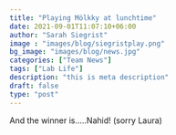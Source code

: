 ```yaml
---
title: "Playing Mölkky at lunchtime"
date: 2021-09-01T11:07:10+06:00
author: "Sarah Siegrist"
image : "images/blog/siegristplay.png"
bg_image: "images/blog/news.jpg"
categories: ["Team News"]
tags: ["Lab Life"]
description: "this is meta description"
draft: false
type: "post"
---
```

And the winner is.....Nahid! (sorry Laura)